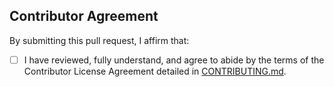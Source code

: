 ## Contributor Agreement

By submitting this pull request, I affirm that:

- [ ] I have reviewed, fully understand, and agree to abide by the terms of the Contributor License Agreement detailed in [CONTRIBUTING.md](./CONTRIBUTING.md).
